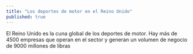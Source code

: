 ```yaml
---
title: "Los deportes de motor en el Reino Unido"
published: true
---
```


El Reino Unido es la cuna global de los deportes de motor. Hay más de 4500 empresas que operan en el sector y generan un volumen de negocio de 9000 millones de libras
